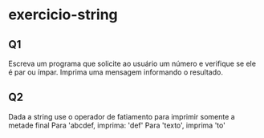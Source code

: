 # exercicio-string

## Q1

Escreva um programa que solicite ao usuário um número e verifique se ele é par ou ímpar. Imprima  uma mensagem informando o resultado.

## Q2

Dada a string use o operador de fatiamento para imprimir somente a metade final
Para 'abcdef, imprima: 'def'
Para 'texto', imprima 'to'